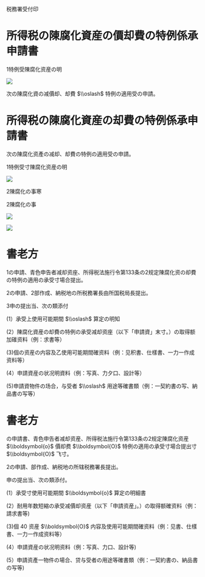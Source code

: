 税務署受付印

# 所得税の陳腐化資産の價却費の特例係承申請書

1特例受陳腐化资産の明

![](https://www.nta.go.jp/tmp/5f0d46d2-3fce-4bb6-9929-016f86f65c67/images/4b8e91928c8990311200c492fdfa2500b8474f6e87d60642b01a17a29985c225.jpg)

次の陳腐化資の减價却、却費 $\\oslash$ 特例の適用受の申請。

# 所得税の陳腐化資産の却費の特例係承申請書

次の陳腐化资產の减却、却費の特例の適用受の申請。

1特例受寸陳腐化资産の明

![](https://www.nta.go.jp/tmp/5f0d46d2-3fce-4bb6-9929-016f86f65c67/images/2974f85c8fe3c9bd13ea7a52c2de880840ccc76922b2068272254c31c617afc1.jpg)

2陳腐化の事寒

2陳腐化の事

![](https://www.nta.go.jp/tmp/5f0d46d2-3fce-4bb6-9929-016f86f65c67/images/da6b9d368f7a00a51873f3e48152f4c1e2e5930bb3c42421b8a7a0d41c9d9cd6.jpg)

![](https://www.nta.go.jp/tmp/5f0d46d2-3fce-4bb6-9929-016f86f65c67/images/e622669d5a37781982bfddb32fe4911a743ea4d78cf1644774c3550d8d95d41d.jpg)

# 書老方

1の申請、青色申告者减却资座、所得税法施行令第133条の2规定陳腐化资の却費の特例の適用の承受寸場合提出。

2の申請、2部作成、納税地の所税務署長由所国税局長提出。

3申の提出当、次の類添付

(1）承受上使用可能期間 $\\oslash$ 算定の明知

(2）陳腐化資産の却費の特例の承受减却资座（以下「申請資」末寸。）の取得额加碓资料（例：求書等）

(3)個の资産の内容及乙使用可能期間確资料（例：见积書、仕樣書、一力一作成资料等）

(4）申請資産の状况明資料（例：写真、力夕口、設計等）

(5)申請資物件の场合，与受者 $\\oslash$ 用途等確書類（例：一契約書の写、納品書の写等）

# 書老方

の申請書、青色申告者减却资産、所得税法施行令第133条の2规定陳腐化资産 $\\boldsymbol{o}$ 價却费 $\\boldsymbol{O}$ 特例の適用の承受寸場合提出寸 $\\boldsymbol{O}$ 飞寸。

2の申請、部作成、納税地の所辖税務署長提出。

申の提出当、次の類添付。

(1）承受寸使用可能期間 $\\boldsymbol{o}$ 算定の明細書

(2）耐用年数短縮の承受减價却资産（以下「申請资産」。）の取得额確资料（例：請求書等)

(3)個 $40$ 资産 $\\boldsymbol{O}$ 内容及使用可能期間確资料（例：见書、仕樣書、一力一作成资料等）

(4）申請資産の状况明资料（例：写真、力口、設計等)

(5）申請资產一物件の場合、贷与受者の用途等確書類（例：一契約書の、納品書の写等)